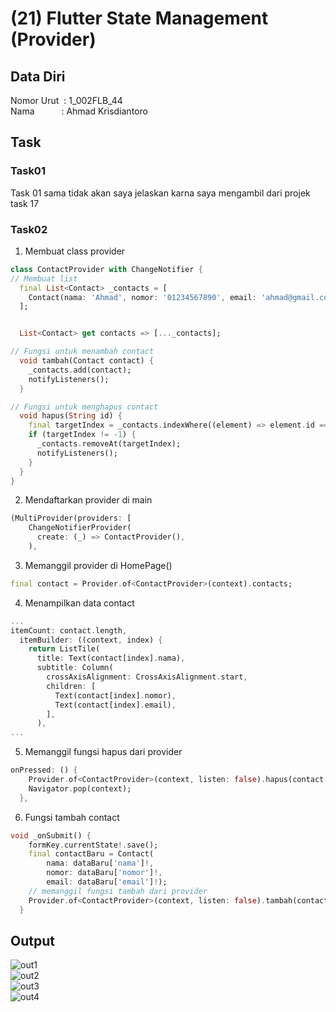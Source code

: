# (21) Flutter State Management (Provider)

## Data Diri
Nomor Urut &nbsp;: 1_002FLB_44 <br>
Nama &emsp;&emsp;&ensp;&nbsp;: Ahmad Krisdiantoro

## Task

### Task01
Task 01 sama tidak akan saya jelaskan karna saya mengambil dari projek task 17

### Task02
1. Membuat class provider 
```dart
class ContactProvider with ChangeNotifier {
// Membuat list
  final List<Contact> _contacts = [
    Contact(nama: 'Ahmad', nomor: '01234567890', email: 'ahmad@gmail.com')
  ];


  List<Contact> get contacts => [..._contacts];

// Fungsi untuk menambah contact
  void tambah(Contact contact) {
    _contacts.add(contact);
    notifyListeners();
  }

// Fungsi untuk menghapus contact
  void hapus(String id) {
    final targetIndex = _contacts.indexWhere((element) => element.id == id);
    if (targetIndex != -1) {
      _contacts.removeAt(targetIndex);
      notifyListeners();
    }
  }
}
```
2. Mendaftarkan provider di main
```dart
(MultiProvider(providers: [
    ChangeNotifierProvider(
      create: (_) => ContactProvider(),
    ),
```

3. Memanggil provider di HomePage()
```dart
final contact = Provider.of<ContactProvider>(context).contacts;
```

4. Menampilkan data contact
```dart
...
itemCount: contact.length,
  itemBuilder: ((context, index) {
    return ListTile(
      title: Text(contact[index].nama),
      subtitle: Column(
        crossAxisAlignment: CrossAxisAlignment.start,
        children: [
          Text(contact[index].nomor),
          Text(contact[index].email),
        ],
      ),
...
```

5. Memanggil fungsi hapus dari provider
```dart
onPressed: () {
    Provider.of<ContactProvider>(context, listen: false).hapus(contact[index].id);
    Navigator.pop(context);
  },
```
6. Fungsi tambah contact
```dart
void _onSubmit() {
    formKey.currentState!.save();
    final contactBaru = Contact(
        nama: dataBaru['nama']!,
        nomor: dataBaru['nomor']!,
        email: dataBaru['email']!);
    // memanggil fungsi tambah dari provider
    Provider.of<ContactProvider>(context, listen: false).tambah(contactBaru);
  }
```

## Output 
![out1](/21_Flutter%20State%20Management%20(Provider)/screenshots/out1.png)<br>
![out2](/21_Flutter%20State%20Management%20(Provider)/screenshots/out2.png)<br>
![out3](/21_Flutter%20State%20Management%20(Provider)/screenshots/out3.png)<br>
![out4](/21_Flutter%20State%20Management%20(Provider)/screenshots/out4.png)<br>